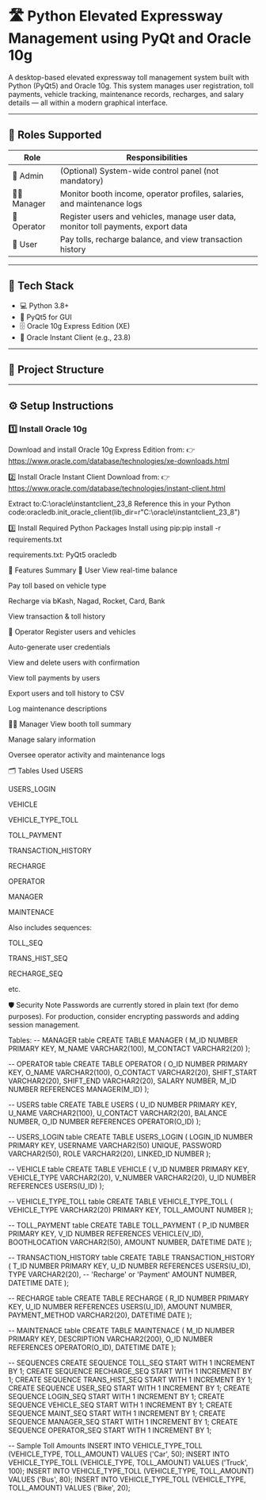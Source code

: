 # 🛣️ Python Elevated Expressway Management using PyQt and Oracle 10g

A desktop-based elevated expressway toll management system built with Python (PyQt5) and Oracle 10g. This system manages user registration, toll payments, vehicle tracking, maintenance records, recharges, and salary details — all within a modern graphical interface.

---

## 👥 Roles Supported

| Role      | Responsibilities                                                                 |
|-----------|-----------------------------------------------------------------------------------|
| 🔑 Admin     | (Optional) System-wide control panel (not mandatory)                             |
| 👨‍💼 Manager  | Monitor booth income, operator profiles, salaries, and maintenance logs         |
| 👷 Operator | Register users and vehicles, manage user data, monitor toll payments, export data |
| 🚗 User     | Pay tolls, recharge balance, and view transaction history                        |

---

## 🧰 Tech Stack

- 💻 Python 3.8+
- 🎨 PyQt5 for GUI
- 🗄️ Oracle 10g Express Edition (XE)
- 🧱 Oracle Instant Client (e.g., 23.8)

---

## 📁 Project Structure


---

## ⚙️ Setup Instructions

### 1️⃣ Install Oracle 10g

Download and install Oracle 10g Express Edition from:
👉 https://www.oracle.com/database/technologies/xe-downloads.html

2️⃣ Install Oracle Instant Client
Download from:
👉 https://www.oracle.com/database/technologies/instant-client.html

Extract to:C:\oracle\instantclient_23_8
Reference this in your Python code:oracledb.init_oracle_client(lib_dir=r"C:\oracle\instantclient_23_8")

3️⃣ Install Required Python Packages
Install using pip:pip install -r requirements.txt

requirements.txt:
PyQt5
oracledb

🧩 Features Summary
🚗 User
View real-time balance

Pay toll based on vehicle type

Recharge via bKash, Nagad, Rocket, Card, Bank

View transaction & toll history

👷 Operator
Register users and vehicles

Auto-generate user credentials

View and delete users with confirmation

View toll payments by users

Export users and toll history to CSV

Log maintenance descriptions

👨‍💼 Manager
View booth toll summary

Manage salary information

Oversee operator activity and maintenance logs

🗂️ Tables Used
USERS

USERS_LOGIN

VEHICLE

VEHICLE_TYPE_TOLL

TOLL_PAYMENT

TRANSACTION_HISTORY

RECHARGE

OPERATOR

MANAGER

MAINTENACE

Also includes sequences:

TOLL_SEQ

TRANS_HIST_SEQ

RECHARGE_SEQ

etc.

🛡️ Security Note
Passwords are currently stored in plain text (for demo purposes). For production, consider encrypting passwords and adding session management.

Tables:
-- MANAGER table
CREATE TABLE MANAGER (
  M_ID         NUMBER PRIMARY KEY,
  M_NAME       VARCHAR2(100),
  M_CONTACT    VARCHAR2(20)
);

-- OPERATOR table
CREATE TABLE OPERATOR (
  O_ID         NUMBER PRIMARY KEY,
  O_NAME       VARCHAR2(100),
  O_CONTACT    VARCHAR2(20),
  SHIFT_START  VARCHAR2(20),
  SHIFT_END    VARCHAR2(20),
  SALARY       NUMBER,
  M_ID         NUMBER REFERENCES MANAGER(M_ID)
);

-- USERS table
CREATE TABLE USERS (
  U_ID     NUMBER PRIMARY KEY,
  U_NAME   VARCHAR2(100),
  U_CONTACT VARCHAR2(20),
  BALANCE  NUMBER,
  O_ID     NUMBER REFERENCES OPERATOR(O_ID)
);

-- USERS_LOGIN table
CREATE TABLE USERS_LOGIN (
  LOGIN_ID   NUMBER PRIMARY KEY,
  USERNAME   VARCHAR2(50) UNIQUE,
  PASSWORD   VARCHAR2(50),
  ROLE       VARCHAR2(20),
  LINKED_ID  NUMBER
);

-- VEHICLE table
CREATE TABLE VEHICLE (
  V_ID          NUMBER PRIMARY KEY,
  VEHICLE_TYPE  VARCHAR2(20),
  V_NUMBER      VARCHAR2(20),
  U_ID          NUMBER REFERENCES USERS(U_ID)
);

-- VEHICLE_TYPE_TOLL table
CREATE TABLE VEHICLE_TYPE_TOLL (
  VEHICLE_TYPE  VARCHAR2(20) PRIMARY KEY,
  TOLL_AMOUNT   NUMBER
);

-- TOLL_PAYMENT table
CREATE TABLE TOLL_PAYMENT (
  P_ID          NUMBER PRIMARY KEY,
  V_ID          NUMBER REFERENCES VEHICLE(V_ID),
  BOOTHLOCATION VARCHAR2(50),
  AMOUNT        NUMBER,
  DATETIME      DATE
);

-- TRANSACTION_HISTORY table
CREATE TABLE TRANSACTION_HISTORY (
  T_ID      NUMBER PRIMARY KEY,
  U_ID      NUMBER REFERENCES USERS(U_ID),
  TYPE      VARCHAR2(20), -- 'Recharge' or 'Payment'
  AMOUNT    NUMBER,
  DATETIME  DATE
);

-- RECHARGE table
CREATE TABLE RECHARGE (
  R_ID            NUMBER PRIMARY KEY,
  U_ID            NUMBER REFERENCES USERS(U_ID),
  AMOUNT          NUMBER,
  PAYMENT_METHOD  VARCHAR2(20),
  DATETIME        DATE
);

-- MAINTENACE table
CREATE TABLE MAINTENACE (
  M_ID       NUMBER PRIMARY KEY,
  DESCRIPTION VARCHAR2(200),
  O_ID        NUMBER REFERENCES OPERATOR(O_ID),
  DATETIME    DATE
);

-- SEQUENCES
CREATE SEQUENCE TOLL_SEQ START WITH 1 INCREMENT BY 1;
CREATE SEQUENCE RECHARGE_SEQ START WITH 1 INCREMENT BY 1;
CREATE SEQUENCE TRANS_HIST_SEQ START WITH 1 INCREMENT BY 1;
CREATE SEQUENCE USER_SEQ START WITH 1 INCREMENT BY 1;
CREATE SEQUENCE LOGIN_SEQ START WITH 1 INCREMENT BY 1;
CREATE SEQUENCE VEHICLE_SEQ START WITH 1 INCREMENT BY 1;
CREATE SEQUENCE MAINT_SEQ START WITH 1 INCREMENT BY 1;
CREATE SEQUENCE MANAGER_SEQ START WITH 1 INCREMENT BY 1;
CREATE SEQUENCE OPERATOR_SEQ START WITH 1 INCREMENT BY 1;

-- Sample Toll Amounts
INSERT INTO VEHICLE_TYPE_TOLL (VEHICLE_TYPE, TOLL_AMOUNT) VALUES ('Car', 50);
INSERT INTO VEHICLE_TYPE_TOLL (VEHICLE_TYPE, TOLL_AMOUNT) VALUES ('Truck', 100);
INSERT INTO VEHICLE_TYPE_TOLL (VEHICLE_TYPE, TOLL_AMOUNT) VALUES ('Bus', 80);
INSERT INTO VEHICLE_TYPE_TOLL (VEHICLE_TYPE, TOLL_AMOUNT) VALUES ('Bike', 20);
